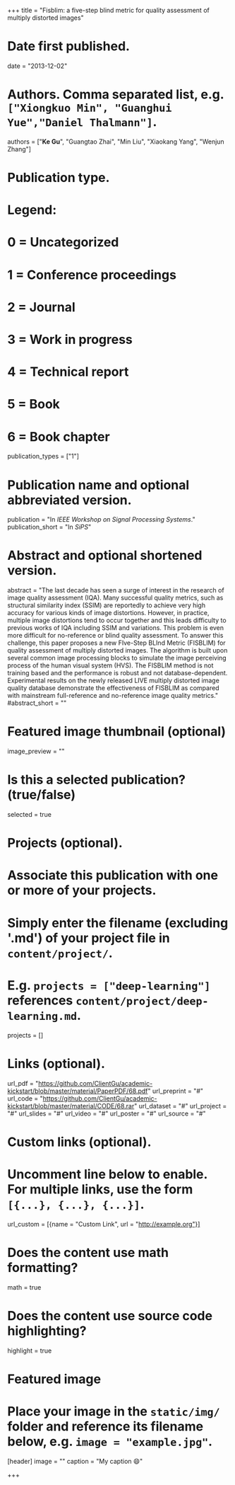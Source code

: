 +++
title = "Fisblim: a five-step blind metric for quality assessment of multiply distorted images"

# Date first published.
date = "2013-12-02"

# Authors. Comma separated list, e.g. `["Xiongkuo Min", "Guanghui Yue","Daniel Thalmann"]`.
authors = ["**Ke Gu**", "Guangtao Zhai", "Min Liu", "Xiaokang Yang", "Wenjun Zhang"]
# Publication type.
# Legend:
# 0 = Uncategorized
# 1 = Conference proceedings
# 2 = Journal
# 3 = Work in progress
# 4 = Technical report
# 5 = Book
# 6 = Book chapter
publication_types = ["1"]

# Publication name and optional abbreviated version.
publication = "In *IEEE Workshop on Signal Processing Systems*."
publication_short = "In *SiPS*"

# Abstract and optional shortened version.
abstract = "The last decade has seen a surge of interest in the research of image quality assessment (IQA). Many successful quality metrics, such as structural similarity index (SSIM) are reportedly to achieve very high accuracy for various kinds of image distortions. However, in practice, multiple image distortions tend to occur together and this leads difficulty to previous works of IQA including SSIM and variations. This problem is even more difficult for no-reference or blind quality assessment. To answer this challenge, this paper proposes a new FIve-Step BLInd Metric (FISBLIM) for quality assessment of multiply distorted images. The algorithm is built upon several common image processing blocks to simulate the image perceiving process of the human visual system (HVS). The FISBLIM method is not training based and the performance is robust and not database-dependent. Experimental results on the newly released LIVE multiply distorted image quality database demonstrate the effectiveness of FISBLIM as compared with mainstream full-reference and no-reference image quality metrics."
#abstract_short = ""

# Featured image thumbnail (optional)
image_preview = ""

# Is this a selected publication? (true/false)
selected = true

# Projects (optional).
#   Associate this publication with one or more of your projects.
#   Simply enter the filename (excluding '.md') of your project file in `content/project/`.
#   E.g. `projects = ["deep-learning"]` references `content/project/deep-learning.md`.
projects = []

# Links (optional).
url_pdf = "https://github.com/ClientGu/academic-kickstart/blob/master/material/PaperPDF/68.pdf"
url_preprint = "#"
url_code = "https://github.com/ClientGu/academic-kickstart/blob/master/material/CODE/68.rar"
url_dataset = "#"
url_project = "#"
url_slides = "#"
url_video = "#"
url_poster = "#"
url_source = "#"

# Custom links (optional).
#   Uncomment line below to enable. For multiple links, use the form `[{...}, {...}, {...}]`.
 url_custom = [{name = "Custom Link", url = "http://example.org"}]

# Does the content use math formatting?
math = true

# Does the content use source code highlighting?
highlight = true

# Featured image
# Place your image in the `static/img/` folder and reference its filename below, e.g. `image = "example.jpg"`.
[header]
image = ""
caption = "My caption 😄"

+++
